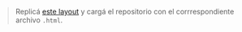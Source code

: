 > Replicá [este layout](https://codepen.io/JakeCobley/full/XENQYL) y cargá el repositorio con el corrrespondiente archivo `.html`.
